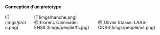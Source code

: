 #### Conception d’un prototype

<div class="columns">
<div class="column" width="20%">
![](imgs/proto.png)
</div>
<div class="column" width="80%">
![](imgs/hanche.png)
<div class="columns">
<div class="column" width="50%">
@[Florenç Caminade: ENSIL](imgs/people/fc.jpg)
</div>
<div class="column" width="50%">
@[Olivier Stasse: LAAS-CNRS](imgs/people/os.png)
</div>
</div>
</div>
</div>
